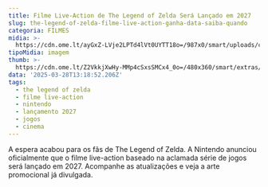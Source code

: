 ```yaml
---
title: Filme Live-Action de The Legend of Zelda Será Lançado em 2027
slug: the-legend-of-zelda-filme-live-action-ganha-data-saiba-quando
categoria: FILMES
midia: >-
  https://cdn.ome.lt/ayGxZ-LVje2LPTd4lVt0UYTT18o=/987x0/smart/uploads/conteudo/fotos/OMELETE_CAPA_-_2025-03-28T101132.296.png
tipoMidia: imagem
thumb: >-
  https://cdn.ome.lt/Z2VkkjXwHy-MMp4cSxsSMCx4_0o=/480x360/smart/extras/conteudos/omelete_THUMB_-_2025-03-28T101119.384.png
data: '2025-03-28T13:18:52.206Z'
tags:
  - the legend of zelda
  - filme live-action
  - nintendo
  - lançamento 2027
  - jogos
  - cinema
---
```


A espera acabou para os fãs de The Legend of Zelda. A Nintendo anunciou oficialmente que o filme live-action baseado na aclamada série de jogos será lançado em 2027. Acompanhe as atualizações e veja a arte promocional já divulgada.

![Imagem da notícia](data:image/png;base64,iVBORw0KGgoAAAANSUhEUgAAAAEAAAABCAQAAAC1HAwCAAAAC0lEQVR42mNkYAAAAAYAAjCB0C8AAAAASUVORK5CYII=)
